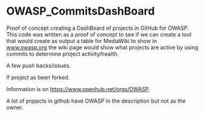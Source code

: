 # OWASP_CommitsDashBoard
Proof of concept creating a DashBoard of projects in GitHub for OWASP. This code was written as a proof of concept to see if we can create a tool that would create as output a table for MediaWiki to show in www.owasp.org the wiki page would show what projects are active by using commits to determine project activity/health.

A few push backs/issues.

If project as been forked.

Information is on https://www.openhub.net/orgs/OWASP.

A lot of prpjects in github have OWASP in the description but not as the owner.
